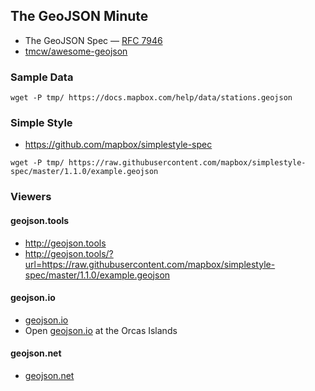 ## The GeoJSON Minute

* The GeoJSON Spec — [RFC 7946](https://tools.ietf.org/html/rfc7946)
* [tmcw/awesome-geojson](https://github.com/tmcw/awesome-geojson)

### Sample Data

```
wget -P tmp/ https://docs.mapbox.com/help/data/stations.geojson
```

### Simple Style

* https://github.com/mapbox/simplestyle-spec

```
wget -P tmp/ https://raw.githubusercontent.com/mapbox/simplestyle-spec/master/1.1.0/example.geojson
```

### Viewers

#### geojson.tools

* http://geojson.tools
* http://geojson.tools/?url=https://raw.githubusercontent.com/mapbox/simplestyle-spec/master/1.1.0/example.geojson

#### geojson.io

* [geojson.io](https://geojson.io)
* Open [geojson.io](https://geojson.io/#map=10/48.5980/-122.9315) at the Orcas Islands

#### geojson.net

* [geojson.net](https://geojson.net)
